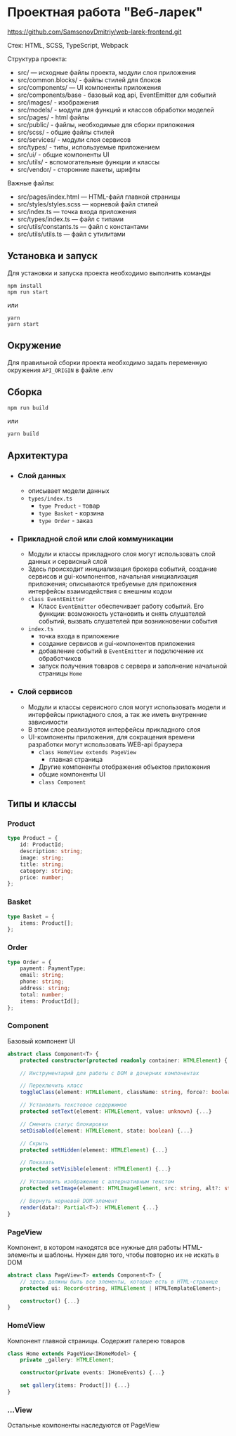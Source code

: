 # Проектная работа "Веб-ларек"
https://github.com/SamsonovDmitriy/web-larek-frontend.git

Стек: HTML, SCSS, TypeScript, Webpack

Структура проекта:

- src/ — исходные файлы проекта, модули слоя приложения
- src/common.blocks/ - файлы стилей для блоков
- src/components/ — UI компоненты приложения
- src/components/base - базовый код api, EventEmitter для событий
- src/images/ - изображения
- src/models/ - модули для функций и классов обработки моделей
- src/pages/ - html файлы
- src/public/ - файлы, необходимые для сборки приложения
- src/scss/ - общие файлы стилей
- src/services/ - модули слоя сервисов
- src/types/ - типы, используемые приложением
- src/ui/ - общие компоненты UI
- src/utils/ - вспомогательные функции и классы
- src/vendor/ - сторонние пакеты, шрифты

Важные файлы:

- src/pages/index.html — HTML-файл главной страницы
- src/styles/styles.scss — корневой файл стилей
- src/index.ts — точка входа приложения
- src/types/index.ts — файл с типами
- src/utils/constants.ts — файл с константами
- src/utils/utils.ts — файл с утилитами

## Установка и запуск

Для установки и запуска проекта необходимо выполнить команды

```
npm install
npm run start
```

или

```
yarn
yarn start
```

## Окружение

Для правильной сборки проекта необходимо задать переменную окружения `API_ORIGIN` в файле .env

## Сборка

```
npm run build
```

или

```
yarn build
```

## Архитектура

- ### Слой данных

  - описывает модели данных
  - `types/index.ts`
    - `type Product` - товар
    - `type Basket` - корзина
    - `type Order` - заказ

- ### Прикладной слой или слой коммуникации

  - Модули и классы прикладного слоя могут использовать слой данных и сервисный слой
  - Здесь происходит инициализация брокера событий, создание сервисов и gui-компонентов, начальная инициализация приложения; описываются требуемые для приложения интерфейсы взаимодействия с внешним кодом
  - `class EventEmitter`
    - Класс `EventEmitter` обеспечивает работу событий. Его функции: возможность установить и снять слушателей событий, вызвать слушателей при возникновении события
  - `index.ts`
    - точка входа в приложение
    - создание сервисов и gui-компонентов приложения
    - добавление событий в `EventEmitter` и подключение их обработчиков
    - запуск получения товаров с сервера и заполнение начальной страницы `Home`

- ### Слой сервисов
  - Модули и классы сервисного слоя могут использовать модели и интерфейсы прикладного слоя, а так же иметь внутренние зависимости
  - В этом слое реализуются интерфейсы прикладного слоя
  - UI-компоненты приложения, для сокращения времени разработки могут использовать WEB-api браузера
    - `class HomeView extends PageView`
      - главная страница
    - Другие компоненты отображения объектов приложения
    - общие компоненты UI
    - `class Component`

## Типы и классы

### Product

```typescript
type Product = {
	id: ProductId;
	description: string;
	image: string;
	title: string;
	category: string;
	price: number;
};
```

### Basket

```typescript
type Basket = {
	items: Product[];
};
```

### Order

```typescript
type Order = {
	payment: PaymentType;
	email: string;
	phone: string;
	address: string;
	total: number;
	items: ProductId[];
};
```

### Component

Базовый компонент UI

```typescript
abstract class Component<T> {
	protected constructor(protected readonly container: HTMLElement) {...}

	// Инструментарий для работы с DOM в дочерних компонентах

	// Переключить класс
	toggleClass(element: HTMLElement, className: string, force?: boolean) {...}

	// Установить текстовое содержимое
	protected setText(element: HTMLElement, value: unknown) {...}

	// Сменить статус блокировки
	setDisabled(element: HTMLElement, state: boolean) {...}

	// Скрыть
	protected setHidden(element: HTMLElement) {...}

	// Показать
	protected setVisible(element: HTMLElement) {...}

	// Установить изображение с алтернативным текстом
	protected setImage(element: HTMLImageElement, src: string, alt?: string) {...}

	// Вернуть корневой DOM-элемент
	render(data?: Partial<T>): HTMLElement {...}
}
```

### PageView

Компонент, в котором находятся все нужные для работы HTML-элементы и шаблоны. Нужен для того, чтобы повторно их не искать в DOM

```typescript
abstract class PageView<T> extends Component<T> {
	// здесь должны быть все элементы, которые есть в HTML-странице
	protected ui: Record<string, HTMLElement | HTMLTemplateElement>;

	constructor() {...}
}
```

### HomeView

Компонент главной страницы. Содержит галерею товаров

```typescript
class Home extends PageView<IHomeModel> {
	private _gallery: HTMLElement;

	constructor(private events: IHomeEvents) {...}

	set gallery(items: Product[]) {...}
}
```

### ...View

Остальные компоненты наследуются от PageView
